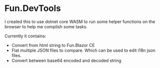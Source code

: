 # Fun.DevTools

I created this to use dotnet core WASM to run some helper functions on the browser to help me complish some tasks.

Currently it contains:

- Convert from html string to Fun.Blazor CE
- Flat multiple JSON files to compare. Which can be used to edit i18n json files.
- Convert between base64 encoded and decoded string
